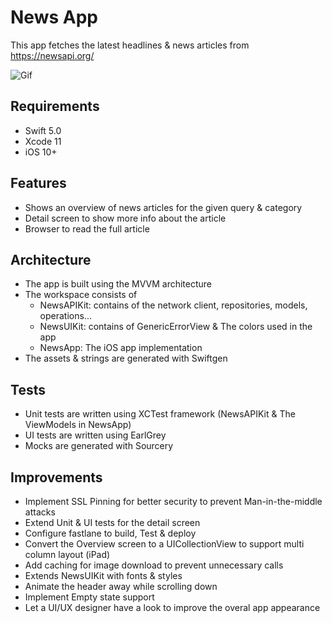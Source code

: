 # News App
This app fetches the latest headlines & news articles from https://newsapi.org/ 


![Gif](https://media.giphy.com/media/hX0SB8TMuq2gOBxAYE/giphy.gif)

## Requirements
* Swift 5.0
* Xcode 11
* iOS 10+

## Features
 - Shows an overview of news articles for the given query & category
 - Detail screen to show more info about the article 
 - Browser to read the full article

## Architecture

  - The app is built using the MVVM architecture 
  - The workspace consists of 
    - NewsAPIKit: contains of the network client, repositories, models, operations... 
    - NewsUIKit: contains of GenericErrorView & The colors used in the app
    - NewsApp: The iOS app implementation
 - The assets & strings are generated with Swiftgen 

## Tests
 - Unit tests are written using XCTest framework (NewsAPIKit & The ViewModels in NewsApp)
 - UI tests are written using EarlGrey 
 - Mocks are generated with Sourcery 

## Improvements
 - Implement SSL Pinning for better security to prevent Man-in-the-middle attacks
 - Extend Unit & UI tests for the detail screen
 - Configure fastlane to build, Test & deploy
 - Convert the Overview screen to a UICollectionView to support multi column layout (iPad)
 - Add caching for image download to prevent unnecessary calls 
 - Extends NewsUIKit with fonts & styles
 - Animate the header away while scrolling down
 - Implement Empty state support
 - Let a UI/UX designer have a look to improve the overal app appearance 

